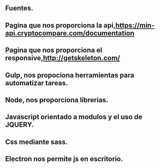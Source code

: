 ## Fuentes.
## Pagina que nos proporciona la api,https://min-api.cryptocompare.com/documentation
## Pagina que nos proporciona el responsive,http://getskeleton.com/
## Gulp, nos propociona herramientas para automatizar tareas.
## Node, nos proporciona librerias.

## Javascript orientado a modulos y el uso de JQUERY.
## Css mediante sass.
## Electron nos permite js en escritorio.
